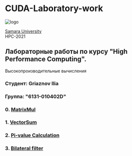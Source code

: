 # CUDA-Laboratory-work 
![logo](https://ssau.ru/pagefiles/of_docs/Firm%20blocks_left-gorizont_naimenovanie_Rus.png)

[Samara University](https://ssau.ru/) <br/>
HPC-2021
## Лабораторные работы по курсу "High Performance Computing". <br/>
Высокопроизводительные вычисления <br/>
### Студент: Griaznov Ilia
### Группа: "6131-010402D"

### 0. [MatrixMul](https://github.com/Dark-MonkGI/Laboratory-work/tree/main/0.%20MatrixMul)
### 1. [VectorSum](https://github.com/Dark-MonkGI/Laboratory-work/tree/main/1.%20VectorSum)
### 2. [Pi-value Calculation](https://github.com/Dark-MonkGI/Laboratory-work/tree/main/2.%20Pi-value%20Calculation)
### 3. [Bilateral filter](https://github.com/Dark-MonkGI/Laboratory-work/tree/main/3.%20Bilateral%20filter)



 
